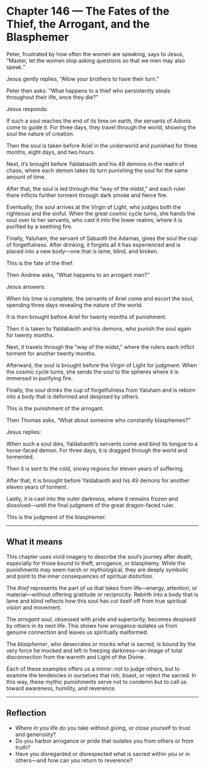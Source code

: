 # Chapter 146 — The Fates of the Thief, the Arrogant, and the Blasphemer

Peter, frustrated by how often the women are speaking, says to Jesus,
“Master, let the women stop asking questions so that we men may also speak.”

Jesus gently replies, “Allow your brothers to have their turn.”

Peter then asks: “What happens to a thief who persistently steals throughout their life, once they die?”

Jesus responds:

If such a soul reaches the end of its time on earth, the servants of Adonis come to guide it. For three days, they travel through the world, showing the soul the nature of creation.

Then the soul is taken before Ariel in the underworld and punished for three months, eight days, and two hours.

Next, it’s brought before Yaldabaoth and his 49 demons in the realm of chaos, where each demon takes its turn punishing the soul for the same amount of time.

After that, the soul is led through the “way of the midst,” and each ruler there inflicts further torment through dark smoke and fierce fire.

Eventually, the soul arrives at the Virgin of Light, who judges both the righteous and the sinful. When the great cosmic cycle turns, she hands the soul over to her servants, who cast it into the lower realms, where it is purified by a seething fire.

Finally, Yaluham, the servant of Sabaoth the Adamas, gives the soul the cup of forgetfulness. After drinking, it forgets all it has experienced and is placed into a new body—one that is lame, blind, and broken.

This is the fate of the thief.

Then Andrew asks, “What happens to an arrogant man?”

Jesus answers:

When his time is complete, the servants of Ariel come and escort the soul, spending three days revealing the nature of the world.

It is then brought before Ariel for twenty months of punishment.

Then it is taken to Yaldabaoth and his demons, who punish the soul again for twenty months.

Next, it travels through the “way of the midst,” where the rulers each inflict torment for another twenty months.

Afterward, the soul is brought before the Virgin of Light for judgment. When the cosmic cycle turns, she sends the soul to the spheres where it is immersed in purifying fire.

Finally, the soul drinks the cup of forgetfulness from Yaluham and is reborn into a body that is deformed and despised by others.

This is the punishment of the arrogant.

Then Thomas asks, “What about someone who constantly blasphemes?”

Jesus replies:

When such a soul dies, Yaldabaoth’s servants come and bind its tongue to a horse-faced demon. For three days, it is dragged through the world and tormented.

Then it is sent to the cold, snowy regions for eleven years of suffering.

After that, it is brought before Yaldabaoth and his 49 demons for another eleven years of torment.

Lastly, it is cast into the outer darkness, where it remains frozen and dissolved—until the final judgment of the great dragon-faced ruler.

This is the judgment of the blasphemer.

---

## What it means

This chapter uses vivid imagery to describe the soul’s journey after death, especially for those bound to theft, arrogance, or blasphemy. While the punishments may seem harsh or mythological, they are deeply symbolic and point to the inner consequences of spiritual distortion.

The *thief* represents the part of us that takes from life—energy, attention, or material—without offering gratitude or reciprocity. Rebirth into a body that is lame and blind reflects how this soul has cut itself off from true spiritual vision and movement.

The *arrogant soul*, obsessed with pride and superiority, becomes despised by others in its next life. This shows how arrogance isolates us from genuine connection and leaves us spiritually malformed.

The *blasphemer*, who desecrates or mocks what is sacred, is bound by the very force he mocked and left in freezing darkness—an image of total disconnection from the warmth and Light of the Divine.

Each of these examples offers us a mirror: not to judge others, but to examine the tendencies in ourselves that rob, boast, or reject the sacred. In this way, these mythic punishments serve not to condemn but to call us toward awareness, humility, and reverence.

---

## Reflection

* Where in you life do you take without giving, or close yourself to trust and generosity?
* Do you harbor arrogance or pride that isolates you from others or from truth?
* Have you disregarded or disrespected what is sacred within you or in others—and how can you return to reverence?

